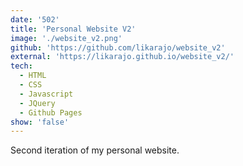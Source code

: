 ```yaml
---
date: '502'
title: 'Personal Website V2'
image: './website_v2.png'
github: 'https://github.com/likarajo/website_v2'
external: 'https://likarajo.github.io/website_v2/'
tech:
  - HTML
  - CSS
  - Javascript
  - JQuery
  - Github Pages
show: 'false'
---
```


Second iteration of my personal website.
